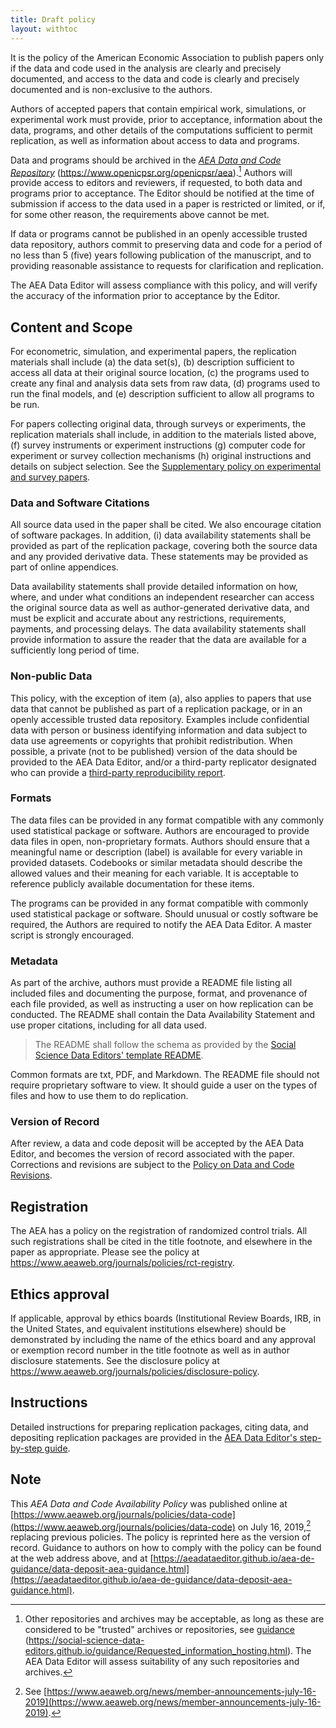 ```yaml
---
title: Draft policy 
layout: withtoc
---
```


It is the policy of the American Economic Association to publish papers
only if the data and code used in the analysis are clearly and precisely
documented, and access to the data and code is clearly and precisely
documented and is non-exclusive to the authors.

Authors of accepted papers that contain empirical work, simulations, or
experimental work must provide, prior to acceptance, information about
the data, programs, and other details of the computations sufficient to
permit replication, as well as information about access to data and
programs.

Data and programs should be archived in the [*AEA Data and Code
Repository*](https://www.openicpsr.org/openicpsr/aea)
(<https://www.openicpsr.org/openicpsr/aea>).[^2] 
Authors will provide access to editors and reviewers, if
requested, to both data and programs prior to acceptance. The Editor
should be notified at the time of submission if access to the data used
in a paper is restricted or limited, or if, for some other reason, the
requirements above cannot be met. 

If data or programs cannot be published in an openly accessible trusted data repository, 
authors commit to preserving data and code for a period of no less than 5 (five) years
following publication of the manuscript, and to providing reasonable assistance 
to requests for clarification and replication. 

The AEA Data Editor will assess
compliance with this policy, and will verify the accuracy of the
information prior to acceptance by the Editor.


## Content and Scope

For econometric, simulation, and experimental papers, the replication
materials shall include (a) the data set(s), (b) description sufficient to 
access all data at their original source location, (c) the programs used to
create any final and analysis data sets from raw data, (d) programs used
to run the final models, and (e) description sufficient to allow all
programs to be run.

For papers collecting original data, through surveys or experiments, the 
replication materials shall include, in addition to the materials listed above,
(f) survey instruments or experiment instructions (g) computer code for experiment or survey collection mechanisms 
(h) original instructions and details on subject selection. See the [Supplementary policy on experimental and survey papers](policy/experimental-survey-papers.md).

### Data and Software Citations

All source data used in the paper shall be cited. We also encourage citation of software packages. 
In addition, (i) data availability statements shall be provided as part of the replication package, covering both the source data and any provided derivative data. These statements  may be provided as part of online appendices.

Data availability statements shall provide detailed information on
how, where, and under what conditions an independent researcher can
access the original source data as well as author-generated derivative data, and must be explicit and accurate about any restrictions, requirements, payments, and processing delays. The data availability statements shall provide information to
assure the reader that the data are available for a sufficiently long
period of time.

### Non-public Data

This policy, with the exception of item (a), also applies to papers that use data that cannot be published as part of a replication package, 
or in an openly accessible trusted data repository.  Examples include confidential data with person or business identifying information and 
data subject to data use agreements or copyrights that prohibit redistribution.
When possible, a private (not to be published) version of the data should be provided to the AEA Data Editor, and/or 
a third-party replicator designated who can provide a [third-party reproducibility report](policy/protocol-3rd-party-replication.md).


### Formats 

The data files can be provided in any format compatible with any
commonly used statistical package or software. Authors are encouraged to
provide data files in open, non-proprietary formats. 
Authors should ensure that a meaningful name or description (label) is
available for every variable in provided datasets. Codebooks or similar
metadata should describe the allowed values and their meaning for each
variable. It is acceptable to reference publicly available documentation
for these items.


The programs can be provided in any format compatible with commonly used
statistical package or software. Should unusual or costly software be
required, the Authors are required to notify the AEA Data Editor.
A master script is strongly encouraged.

### Metadata

As part of the archive, authors must provide a README file listing all
included files and documenting the purpose, format, and provenance of
each file provided, as well as instructing a user on how replication can be conducted. The README shall contain the Data Availability Statement and use proper citations, including for all data used.

> The README shall follow the  schema as provided by the [Social Science Data Editors' template README](https://github.com/social-science-data-editors/template_README).

Common formats are txt, PDF, and Markdown. The README file should not
require proprietary software to view. It should guide a user on the
types of files and how to use them to do replication.

### Version of Record

After review, a data and code deposit will be accepted by the AEA Data Editor, and becomes the version of record associated with 
the paper. Corrections and revisions are subject to the [Policy on Data and Code Revisions](policy/revisions-data-code-deposit.md).


## Registration

The AEA has a policy on the registration of randomized control trials. All such registrations shall be cited in the title footnote, and elsewhere in the paper as appropriate.
Please see the policy at
<https://www.aeaweb.org/journals/policies/rct-registry>.

## Ethics approval

If applicable, approval by ethics boards (Institutional Review Boards, IRB, in the United States, and equivalent institutions elsewhere) should be demonstrated 
by including the name of the ethics board and any approval or exemption record number in the title footnote as well as in author disclosure statements. See the disclosure policy at https://www.aeaweb.org/journals/policies/disclosure-policy. 

## Instructions

Detailed instructions for preparing replication packages, citing data, and 
depositing replication packages are provided in the [AEA Data Editor's step-by-step guide](guidance/step-by-step.html).



## Note

This *AEA Data and Code Availability Policy* was published online at
[https://www.aeaweb.org/journals/policies/data-code](https://www.aeaweb.org/journals/policies/data-code) on July 16,
2019,[^3] replacing previous policies. The policy is reprinted here as
the version of record. Guidance to authors on how to comply with the
policy can be found at the web address above, and at
[https://aeadataeditor.github.io/aea-de-guidance/data-deposit-aea-guidance.html](https://aeadataeditor.github.io/aea-de-guidance/data-deposit-aea-guidance.html).

[^1]: For questions, contact the AEA Data Editor at
    dataeditor\@aeapubs.org

[^2]: Other repositories and archives may be acceptable, as long as
    these are considered to be \"trusted\" archives or repositories, see
    [guidance](https://social-science-data-editors.github.io/guidance/Requested_information_hosting.html)
    (<https://social-science-data-editors.github.io/guidance/Requested_information_hosting.html>).
    The AEA Data Editor will assess suitability of any such repositories
    and archives.

[^3]: See
    [https://www.aeaweb.org/news/member-announcements-july-16-2019](https://www.aeaweb.org/news/member-announcements-july-16-2019).

